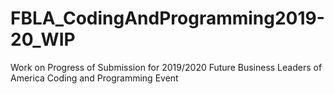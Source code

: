 # FBLA_CodingAndProgramming2019-20_WIP
Work on Progress of Submission for 2019/2020 Future Business Leaders of America Coding and Programming Event
